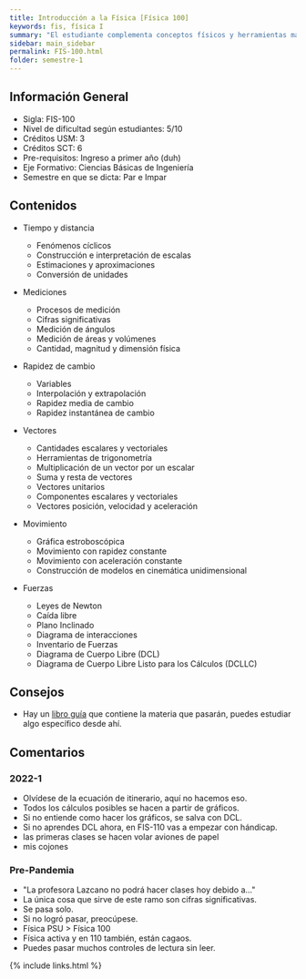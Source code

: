 ```yaml
---
title: Introducción a la Física [Física 100]
keywords: fis, física I
summary: "El estudiante complementa conceptos físicos y herramientas matemáticas, utilizándolas en la operatoria para la resolución de problemas. Desarrolla y potencia habilidades transversales, tales como: trabajo colaborativo, resolución de problemas, lectura comprensiva y planificación de su tiempo de estudios. Método IDEA aka: Física for dummies."
sidebar: main_sidebar
permalink: FIS-100.html
folder: semestre-1
---
```


## Información General

- Sigla: FIS-100
- Nivel de dificultad según estudiantes: 5/10
- Créditos USM: 3
- Créditos SCT: 6
- Pre-requisitos: Ingreso a primer año \(duh\)
- Eje Formativo: Ciencias Básicas de Ingeniería
- Semestre en que se dicta: Par e Impar

## Contenidos

- Tiempo y distancia
  - Fenómenos cíclicos
  - Construcción e interpretación de escalas
  - Estimaciones y aproximaciones
  - Conversión de unidades

- Mediciones
  - Procesos de medición
  - Cifras significativas
  - Medición de ángulos
  - Medición de áreas y volúmenes
  - Cantidad, magnitud y dimensión física

- Rapidez de cambio
  - Variables
  - Interpolación y extrapolación
  - Rapidez media de cambio
  - Rapidez instantánea de cambio

- Vectores
  - Cantidades escalares y vectoriales
  - Herramientas de trigonometría
  - Multiplicación de un vector por un escalar
  - Suma y resta de vectores
  - Vectores unitarios
  - Componentes escalares y vectoriales
  - Vectores posición, velocidad y aceleración

- Movimiento
  - Gráfica estroboscópica
  - Movimiento con rapidez constante
  - Movimiento con aceleración constante
  - Construcción de modelos en cinemática unidimensional

- Fuerzas
  - Leyes de Newton
  - Caída libre
  - Plano Inclinado
  - Diagrama de interacciones
  - Inventario de Fuerzas
  - Diagrama de Cuerpo Libre (DCL)
  - Diagrama de Cuerpo Libre Listo para los Cálculos (DCLLC)

## Consejos

- Hay un [libro guía][1] que contiene la materia que pasarán, puedes estudiar algo específico desde ahí.

## Comentarios

### 2022-1

- Olvídese de la ecuación de itinerario, aquí no hacemos eso.
- Todos los cálculos posibles se hacen a partir de gráficos.
- Si no entiende como hacer los gráficos, se salva con DCL.
- Si no aprendes DCL ahora, en FIS-110 vas a empezar con hándicap.
- las primeras clases se hacen volar aviones de papel
- mis cojones

### Pre-Pandemia

- "La profesora Lazcano no podrá hacer clases hoy debido a..."
- La única cosa que sirve de este ramo son cifras significativas.
- Se pasa solo.
- Si no logró pasar, preocúpese.
- Física PSU > Física 100
- Física activa y en 110 también, están cagaos.
- Puedes pasar muchos controles de lectura sin leer.

[1]: https://bibliotecadigital.usm.cl/index.php/component/content/article/37-libros/113-conceptos-y-magnitudes-en-fisica-luciano-laroze-nicolas-porras-gonzalo-fuster?Itemid=101

{% include links.html %}
